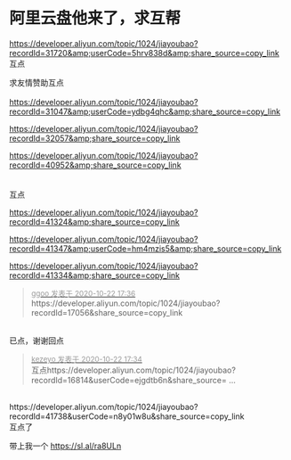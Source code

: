 # 阿里云盘他来了，求互帮


https://developer.aliyun.com/topic/1024/jiayoubao?recordId=31720&amp;userCode=5hrv838d&amp;share_source=copy_link <br />
互点

求友情赞助互点 <img src="static/image/smiley/default/lol.gif" smilieid="12" border="0" alt="" /><br />
<br />
<a href="https://developer.aliyun.com/topic/1024/jiayoubao?recordId=31047&amp;userCode=ydbg4qhc&amp;share_source=copy_link" target="_blank">https://developer.aliyun.com/topic/1024/jiayoubao?recordId=31047&amp;userCode=ydbg4qhc&amp;share_source=copy_link</a>

https://developer.aliyun.com/topic/1024/jiayoubao?recordId=32057&amp;share_source=copy_link

https://developer.aliyun.com/topic/1024/jiayoubao?recordId=40952&amp;share_source=copy_link <br />
<br />
<br />
互点

https://developer.aliyun.com/topic/1024/jiayoubao?recordId=41324&amp;share_source=copy_link

https://developer.aliyun.com/topic/1024/jiayoubao?recordId=41347&amp;userCode=hm4mzis5&amp;share_source=copy_link<img id="aimg_q59ar" onclick="zoom(this, this.src, 0, 0, 0)" class="zoom" src="https://cdn.jsdelivr.net/gh/hishis/forum-master/public/images/patch.gif" onmouseover="img_onmouseoverfunc(this)" onload="thumbImg(this)" border="0" alt="" />

https://developer.aliyun.com/topic/1024/jiayoubao?recordId=41334&amp;share_source=copy_link

<div class="quote"><blockquote><font size="2"><a href="https://www.hostloc.com/forum.php?mod=redirect&amp;goto=findpost&amp;pid=9336992&amp;ptid=757241" target="_blank"><font color="#999999">ggoo 发表于 2020-10-22 17:36</font></a></font><br />
https://developer.aliyun.com/topic/1024/jiayoubao?recordId=17056&amp;share_source=copy_link</blockquote></div><br />
已点，谢谢回点

<div class="quote"><blockquote><font size="2"><a href="https://www.hostloc.com/forum.php?mod=redirect&amp;goto=findpost&amp;pid=9336983&amp;ptid=757241" target="_blank"><font color="#999999">kezeyo 发表于 2020-10-22 17:34</font></a></font><br />
互点https://developer.aliyun.com/topic/1024/jiayoubao?recordId=16814&amp;userCode=ejgdtb6n&amp;share_source= ...</blockquote></div><br />
https://developer.aliyun.com/topic/1024/jiayoubao?recordId=41738&amp;userCode=n8y01w8u&amp;share_source=copy_link<br />
互点了

带上我一个 https://sl.al/ra8ULn
